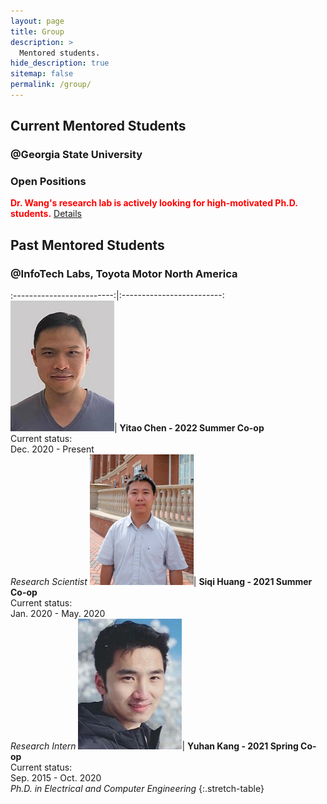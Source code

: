 ```yaml
---
layout: page
title: Group
description: >
  Mentored students.
hide_description: true
sitemap: false
permalink: /group/
---
```


## Current Mentored Students 

### @Georgia State University

### Open Positions
<span style="color:red">**Dr. Wang's research lab is actively looking for high-motivated Ph.D. students.**</span> [Details](/JD_GSU_PhD.pdf)

## Past Mentored Students 

### @InfoTech Labs, Toyota Motor North America

:-------------------------:|:-------------------------:
![Yitao Chen](img/Yitao.jpg)|  **Yitao Chen - 2022 Summer Co-op** <br> Current status: <br> Dec. 2020 - Present <br> *Research Scientist* 
![Siqi Huang](img/Siqi.png)|  **Siqi Huang - 2021 Summer Co-op** <br> Current status: <br> Jan. 2020 - May. 2020 <br> *Research Intern* 
![Yuhan Kang](img/Yuhan.jpg)|  **Yuhan Kang - 2021 Spring Co-op** <br> Current status: <br> Sep. 2015 - Oct. 2020 <br> *Ph.D. in Electrical and Computer Engineering* 
{:.stretch-table}
